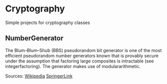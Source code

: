 # Cryptography 
Simple projects for cryptography classes

## NumberGenerator

The Blum–Blum–Shub (BBS) pseudorandom bit generator is one of the most efficient pseudorandom number generators known that is provably secure under the assumption that factoring large composites is intractable (see integerfactoring). The generator makes use of modulararithmetic. 

Sources: [Wikipedia](https://en.wikipedia.org/wiki/Blum_Blum_Shub)
[SpringerLink](https://link.springer.com/referenceworkentry/10.1007/0-387-23483-7_37)